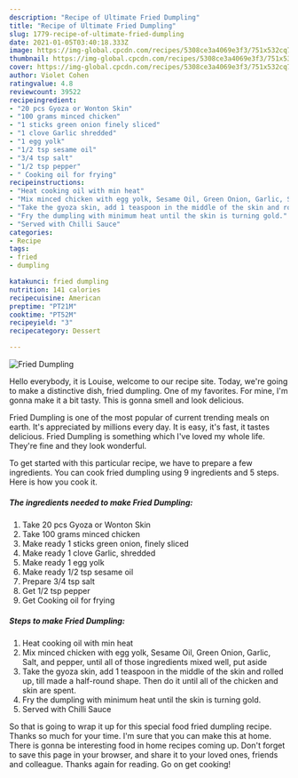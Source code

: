 ```yaml
---
description: "Recipe of Ultimate Fried Dumpling"
title: "Recipe of Ultimate Fried Dumpling"
slug: 1779-recipe-of-ultimate-fried-dumpling
date: 2021-01-05T03:40:18.333Z
image: https://img-global.cpcdn.com/recipes/5308ce3a4069e3f3/751x532cq70/fried-dumpling-recipe-main-photo.jpg
thumbnail: https://img-global.cpcdn.com/recipes/5308ce3a4069e3f3/751x532cq70/fried-dumpling-recipe-main-photo.jpg
cover: https://img-global.cpcdn.com/recipes/5308ce3a4069e3f3/751x532cq70/fried-dumpling-recipe-main-photo.jpg
author: Violet Cohen
ratingvalue: 4.8
reviewcount: 39522
recipeingredient:
- "20 pcs Gyoza or Wonton Skin"
- "100 grams minced chicken"
- "1 sticks green onion finely sliced"
- "1 clove Garlic shredded"
- "1 egg yolk"
- "1/2 tsp sesame oil"
- "3/4 tsp salt"
- "1/2 tsp pepper"
- " Cooking oil for frying"
recipeinstructions:
- "Heat cooking oil with min heat"
- "Mix minced chicken with egg yolk, Sesame Oil, Green Onion, Garlic, Salt, and pepper, until all of those ingredients mixed well, put aside"
- "Take the gyoza skin, add 1 teaspoon in the middle of the skin and rolled up, till made a half-round shape. Then do it until all of the chicken and skin are spent."
- "Fry the dumpling with minimum heat until the skin is turning gold."
- "Served with Chilli Sauce"
categories:
- Recipe
tags:
- fried
- dumpling

katakunci: fried dumpling 
nutrition: 141 calories
recipecuisine: American
preptime: "PT21M"
cooktime: "PT52M"
recipeyield: "3"
recipecategory: Dessert

---
```



![Fried Dumpling](https://img-global.cpcdn.com/recipes/5308ce3a4069e3f3/751x532cq70/fried-dumpling-recipe-main-photo.jpg)

Hello everybody, it is Louise, welcome to our recipe site. Today, we're going to make a distinctive dish, fried dumpling. One of my favorites. For mine, I'm gonna make it a bit tasty. This is gonna smell and look delicious.



Fried Dumpling is one of the most popular of current trending meals on earth. It's appreciated by millions every day. It is easy, it's fast, it tastes delicious. Fried Dumpling is something which I've loved my whole life. They're fine and they look wonderful.


To get started with this particular recipe, we have to prepare a few ingredients. You can cook fried dumpling using 9 ingredients and 5 steps. Here is how you cook it.

<!--inarticleads1-->

##### The ingredients needed to make Fried Dumpling:

1. Take 20 pcs Gyoza or Wonton Skin
1. Take 100 grams minced chicken
1. Make ready 1 sticks green onion, finely sliced
1. Make ready 1 clove Garlic, shredded
1. Make ready 1 egg yolk
1. Make ready 1/2 tsp sesame oil
1. Prepare 3/4 tsp salt
1. Get 1/2 tsp pepper
1. Get  Cooking oil for frying




<!--inarticleads2-->

##### Steps to make Fried Dumpling:

1. Heat cooking oil with min heat
1. Mix minced chicken with egg yolk, Sesame Oil, Green Onion, Garlic, Salt, and pepper, until all of those ingredients mixed well, put aside
1. Take the gyoza skin, add 1 teaspoon in the middle of the skin and rolled up, till made a half-round shape. Then do it until all of the chicken and skin are spent.
1. Fry the dumpling with minimum heat until the skin is turning gold.
1. Served with Chilli Sauce




So that is going to wrap it up for this special food fried dumpling recipe. Thanks so much for your time. I'm sure that you can make this at home. There is gonna be interesting food in home recipes coming up. Don't forget to save this page in your browser, and share it to your loved ones, friends and colleague. Thanks again for reading. Go on get cooking!
